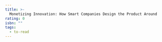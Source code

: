 ```yaml
---
title: >-
  Monetizing Innovation: How Smart Companies Design the Product Around the Price
rating: 0
isbn: ""
tags:
  - to-read
---
```


